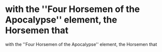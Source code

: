 # with the ''Four Horsemen of the Apocalypse'' element, the Horsemen that

with the ''Four Horsemen of the Apocalypse'' element, the Horsemen that